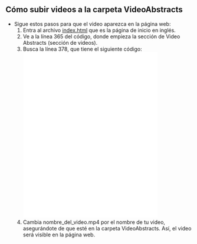 ## Cómo subir videos a la carpeta VideoAbstracts

- Sigue estos pasos para que el video aparezca en la página web:
   1. Entra al archivo [index.html](https://github.com/LaboratorioSaludVisual/LabSaludVisual/blob/main/index.html) que es la página de inicio en inglés.
   2. Ve a la línea 365 del código, donde empieza la sección de Video Abstracts (sección de videos).
   3. Busca la línea 378, que tiene el siguiente código:
      <iframe width="80%" height="450" src="VideoAbstracts/nombre_del_video.mp4" frameborder="0" allowfullscreen></iframe>
   5. Cambia nombre_del_video.mp4 por el nombre de tu video, asegurándote de que esté en la carpeta VideoAbstracts. Así, el video será visible en la página web.


   
